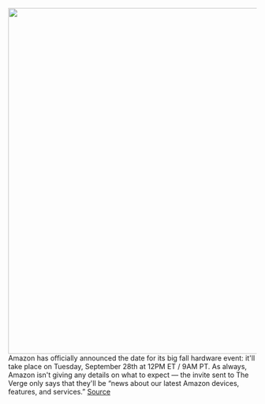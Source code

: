 <img src='https://cdn.vox-cdn.com/thumbor/jDqpJw1y67myG8RkX_MuEsjE_g4=/0x0:2050x1367/1200x800/filters:focal(861x520:1189x848)/cdn.vox-cdn.com/uploads/chorus_image/image/69883982/dseifert_201025_4263_0001.0.0.jpg' width='700px' /><br/>
Amazon has officially announced the date for its big fall hardware event: it'll take place on Tuesday, September 28th at 12PM ET / 9AM PT. As always, Amazon isn't giving any details on what to expect — the invite sent to The Verge only says that they'll be “news about our latest Amazon devices, features, and services.”
<a href='https://www.theverge.com/2021/9/20/22684357/amazon-fall-event-devices-services-features-september-28th-echo-alexa'> Source <a/>